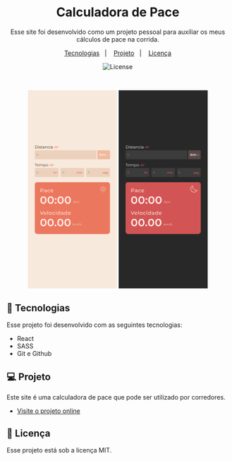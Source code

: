 ﻿<h1 align="center"> Calculadora de Pace </h1>

<p align="center">
Esse site foi desenvolvido como um projeto pessoal para auxiliar os meus cálculos de pace na corrida.
</p>

<p align="center">
  <a href="#-tecnologias">Tecnologias</a>&nbsp;&nbsp;&nbsp;|&nbsp;&nbsp;&nbsp;
  <a href="#-projeto">Projeto</a>&nbsp;&nbsp;&nbsp;|&nbsp;&nbsp;&nbsp;
  <a href="#memo-licença">Licença</a>
</p>

<p align="center">
  <img alt="License" src="https://img.shields.io/static/v1?label=license&message=MIT&color=49AA26&labelColor=000000">
</p>

<br>

<p align="center">
  <img alt="Preview do projeto desenvolvido." src=".github/mobile-preview-lightMode.png" width="40%">
  <img alt="Preview do projeto desenvolvido." src=".github/mobile-preview-darkMode.png" width="40%">
</p>

## 🚀 Tecnologias

Esse projeto foi desenvolvido com as seguintes tecnologias:

- React
- SASS
- Git e Github

## 💻 Projeto

Este site é uma calculadora de pace que pode ser utilizado por corredores.

- [Visite o projeto online](https://pace-calculator.vercel.app/)

## 📝 Licença

Esse projeto está sob a licença MIT.
